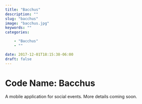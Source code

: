 ```yaml
---
title: "Bacchus"
description: ""
slug: "bacchus"
image: "bacchus.jpg"
keywords: ""
categories:

    - "Bacchus"
    - ""

date: 2017-12-01T18:15:38-06:00
draft: false
---
```

# Code Name: Bacchus

A mobile application for social events. More details coming soon.